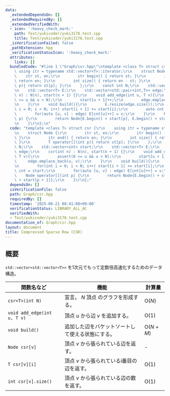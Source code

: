 ```yaml
---
data:
  _extendedDependsOn: []
  _extendedRequiredBy: []
  _extendedVerifiedWith:
  - icon: ':heavy_check_mark:'
    path: Test/yukicoder/yuki3178.test.cpp
    title: Test/yukicoder/yuki3178.test.cpp
  _isVerificationFailed: false
  _pathExtension: hpp
  _verificationStatusIcon: ':heavy_check_mark:'
  attributes:
    links: []
  bundledCode: "#line 1 \"Graph/csr.hpp\"\ntemplate <class T> struct csr {\r\n   \
    \ using itr = typename std::vector<T>::iterator;\r\n    struct Node {\r\n    \
    \    itr st, en;\r\n        itr begin() { return st; }\r\n        itr end() {\
    \ return en; }\r\n        int size() { return en - st; }\r\n        T operator[](int\
    \ p){ return st[p]; }\r\n    };\r\n    const int N;\r\n    std::vector<int> start;\r\
    \n    std::vector<T> E;\r\n    std::vector<std::pair<int,T>> edge;\r\n    csr(int\
    \ n) : N(n), start(n + 1) {}\r\n    void add_edge(int u, T v){\r\n        assert(0\
    \ <= u && u < N);\r\n        start[u + 1]++;\r\n        edge.emplace_back(u, v);\r\
    \n    }\r\n    void build(){\r\n        E.resize(edge.size());\r\n        for(int\
    \ i = 0; i < N; i++) start[i + 1] += start[i];\r\n        auto cnt = start;\r\n\
    \        for(auto [u, v] : edge) E[cnt[u]++] = v;\r\n    }\r\n    Node operator[](int\
    \ p) {\r\n        return Node{E.begin() + start[p], E.begin() + start[p + 1]};\r\
    \n    }\r\n};\n"
  code: "template <class T> struct csr {\r\n    using itr = typename std::vector<T>::iterator;\r\
    \n    struct Node {\r\n        itr st, en;\r\n        itr begin() { return st;\
    \ }\r\n        itr end() { return en; }\r\n        int size() { return en - st;\
    \ }\r\n        T operator[](int p){ return st[p]; }\r\n    };\r\n    const int\
    \ N;\r\n    std::vector<int> start;\r\n    std::vector<T> E;\r\n    std::vector<std::pair<int,T>>\
    \ edge;\r\n    csr(int n) : N(n), start(n + 1) {}\r\n    void add_edge(int u,\
    \ T v){\r\n        assert(0 <= u && u < N);\r\n        start[u + 1]++;\r\n   \
    \     edge.emplace_back(u, v);\r\n    }\r\n    void build(){\r\n        E.resize(edge.size());\r\
    \n        for(int i = 0; i < N; i++) start[i + 1] += start[i];\r\n        auto\
    \ cnt = start;\r\n        for(auto [u, v] : edge) E[cnt[u]++] = v;\r\n    }\r\n\
    \    Node operator[](int p) {\r\n        return Node{E.begin() + start[p], E.begin()\
    \ + start[p + 1]};\r\n    }\r\n};"
  dependsOn: []
  isVerificationFile: false
  path: Graph/csr.hpp
  requiredBy: []
  timestamp: '2025-06-21 08:41:08+09:00'
  verificationStatus: LIBRARY_ALL_AC
  verifiedWith:
  - Test/yukicoder/yuki3178.test.cpp
documentation_of: Graph/csr.hpp
layout: document
title: Compressed Sparse Row (CSR)
---
```


## 概要

`std::vector<std::vector<T>>` を1次元でもって定数倍高速化するためのデータ構造。

| 関数名など   | 機能        | 計算量    |
| ------------|----------- | ------------- |
|`csr<T>(int N)`|宣言。 $N$ 頂点 のグラフを形成する。 | $\text{O} (N)$ | 
|`void add_edge(int u, T v)`| 頂点 $u$ から辺 $v$ を追加する。 | $\text{O} (1)$ | 
|`void build()`| 追加した辺をバケットソートして使える状態にする。 | $\text{O} (N + M)$ |
|`Node csr[v]`| 頂点 $v$ から張られている辺を返す。 | - | 
|`T csr[v][i]`| 頂点 $v$ から張られているi番目の辺を返す。 | $\text{O} (1)$ | 
|`int csr[v].size()`| 頂点 $v$ から張られている辺の数を返す。 | $\text{O} (1)$ | 
